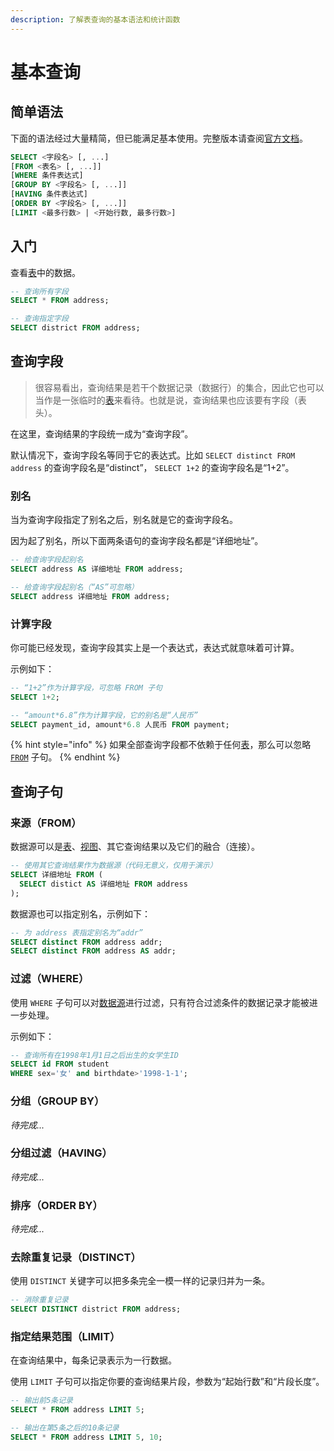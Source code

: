 ```yaml
---
description: 了解表查询的基本语法和统计函数
---
```


# 基本查询

## 简单语法 <a id="simple_syntax"></a>

下面的语法经过大量精简，但已能满足基本使用。完整版本请查阅[官方文档](https://dev.mysql.com/doc/refman/8.0/en/select.html)。

```sql
SELECT <字段名> [, ...]
[FROM <表名> [, ...]]
[WHERE 条件表达式]
[GROUP BY <字段名> [, ...]]
[HAVING 条件表达式]
[ORDER BY <字段名> [, ...]]
[LIMIT <最多行数> | <开始行数, 最多行数>]
```

## 入门 <a id="entry"></a>

查看[表](../ddl/table.md)中的数据。

```sql
-- 查询所有字段
SELECT * FROM address;

-- 查询指定字段
SELECT district FROM address;
```

## 查询字段 <a id="query_field"></a>

> 很容易看出，查询结果是若干个数据记录（数据行）的集合，因此它也可以当作是一张临时的[表](../ddl/table.md)来看待。也就是说，查询结果也应该要有字段（表头）。

在这里，查询结果的字段统一成为“查询字段”。

默认情况下，查询字段名等同于它的表达式。比如 `SELECT distinct FROM address` 的查询字段名是“distinct”， `SELECT 1+2` 的查询字段名是“1+2”。

### 别名 <a id="field_another_name"></a>

当为查询字段指定了别名之后，别名就是它的查询字段名。

因为起了别名，所以下面两条语句的查询字段名都是“详细地址”。

```sql
-- 给查询字段起别名
SELECT address AS 详细地址 FROM address;

-- 给查询字段起别名（“AS”可忽略）
SELECT address 详细地址 FROM address;
```

### 计算字段 <a id="calculate_on_field"></a>

你可能已经发现，查询字段其实上是一个表达式，表达式就意味着可计算。

示例如下：

```sql
-- “1+2”作为计算字段，可忽略 FROM 子句
SELECT 1+2;

-- “amount*6.8”作为计算字段，它的别名是“人民币”
SELECT payment_id, amount*6.8 人民币 FROM payment;
```

{% hint style="info" %}
如果全部查询字段都不依赖于任何[表](../ddl/table.md)，那么可以忽略 [`FROM`](basic_query.md#lai-yuan-from) 子句。
{% endhint %}

## 查询子句 <a id="query_clause"></a>

### 来源（FROM） <a id="from"></a>

数据源可以是[表](../ddl/table.md)、[视图](../ddl/view.md)、其它查询结果以及它们的融合（连接）。

```sql
-- 使用其它查询结果作为数据源（代码无意义，仅用于演示）
SELECT 详细地址 FROM (
  SELECT distict AS 详细地址 FROM address
);
```

数据源也可以指定别名，示例如下：

```sql
-- 为 address 表指定别名为“addr”
SELECT distinct FROM address addr;
SELECT distinct FROM address AS addr;
```

### 过滤（WHERE） <a id="where"></a>

使用 `WHERE` 子句可以对[数据源](basic_query.md#from)进行过滤，只有符合过滤条件的数据记录才能被进一步处理。

示例如下：

```sql
-- 查询所有在1998年1月1日之后出生的女学生ID
SELECT id FROM student
WHERE sex='女' and birthdate>'1998-1-1';
```

### 分组（GROUP BY） <a id="group_by"></a>

_待完成..._

### 分组过滤（HAVING） <a id="having"></a>

_待完成..._

### 排序（ORDER BY） <a id="order_by"></a>

_待完成..._

### 去除重复记录（DISTINCT） <a id="distinct"></a>

使用  `DISTINCT` 关键字可以把多条完全一模一样的记录归并为一条。

```sql
-- 消除重复记录
SELECT DISTINCT district FROM address;
```

### 指定结果范围（LIMIT） <a id="limit"></a>

在查询结果中，每条记录表示为一行数据。

使用 `LIMIT` 子句可以指定你要的查询结果片段，参数为“起始行数”和“片段长度”。

```sql
-- 输出前5条记录
SELECT * FROM address LIMIT 5;

-- 输出在第5条之后的10条记录
SELECT * FROM address LIMIT 5, 10;
```



